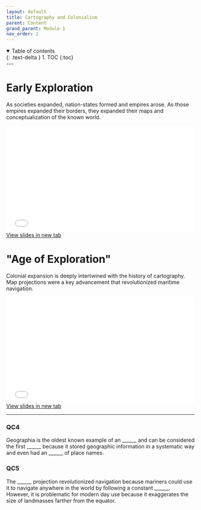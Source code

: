 ```yaml
---
layout: default
title: Cartography and Colonialism
parent: Content
grand_parent: Module 1
nav_order: 2
---
```


<details open markdown="block">
  <summary>
    Table of contents
  </summary>
  {: .text-delta }
1. TOC
{:toc}
</details>
---

# Early Exploration

As societies expanded, nation-states formed and empires arose.  As those empires expanded their borders, they expanded their maps and conceptualization of the known world.

<div style="overflow: hidden;
  padding-top: 56.25%;
  position: relative">
  <iframe src="content/Expansion.html" title="Processes" scrolling="no" frameborder="0"
    style="border: 0;
   height: 100%;
   left: 0;
   position: absolute;
   top: 0;
   width: 100%;">
   <p>Your browser does not support iframes.</p>
 </iframe>
</div>
<a href="content/Expansion.html" target="_blank">View slides in new tab</a>

# "Age of Exploration"

Colonial expansion is deeply intertwined with the history of cartography.  Map projections were a key advancement that revolutionized maritime navigation.

<div style="overflow: hidden;
  padding-top: 56.25%;
  position: relative">
  <iframe src="content/Expansion.html" title="Processes" scrolling="no" frameborder="0"
    style="border: 0;
   height: 100%;
   left: 0;
   position: absolute;
   top: 0;
   width: 100%;">
   <p>Your browser does not support iframes.</p>
 </iframe>
</div>
<a href="content/Expansion.html" target="_blank">View slides in new tab</a>


---

### QC4

Geographia is the oldest known example of an  ______ and can be considered the first ______ because it stored geographic information in a systematic way and even had an ______ of place names.

<!-- Atlas, GIS, index -->

### QC5

The ______ projection revolutionized navigation because mariners could use it to navigate anywhere in the world by following a constant ______.  However, it is problematic for modern day use because it exaggerates the size of landmasses farther from the equator.  

<!-- Mercator, Bearing, overemphasizes -->